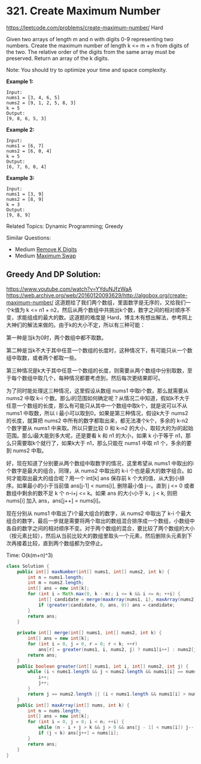 # 321. Create Maximum Number
<https://leetcode.com/problems/create-maximum-number/>
Hard

Given two arrays of length m and n with digits 0-9 representing two numbers. Create the maximum number of length k <= m + n from digits of the two. The relative order of the digits from the same array must be preserved. Return an array of the k digits.

Note: You should try to optimize your time and space complexity.

**Example 1:**

    Input:
    nums1 = [3, 4, 6, 5]
    nums2 = [9, 1, 2, 5, 8, 3]
    k = 5
    Output:
    [9, 8, 6, 5, 3]

**Example 2:**

    Input:
    nums1 = [6, 7]
    nums2 = [6, 0, 4]
    k = 5
    Output:
    [6, 7, 6, 0, 4]

**Example 3:**

    Input:
    nums1 = [3, 9]
    nums2 = [8, 9]
    k = 3
    Output:
    [9, 8, 9]

Related Topics: Dynamic Programming; Greedy

Similar Questions: 
* Medium [Remove K Digits](https://leetcode.com/problems/remove-k-digits/)
* Medium [Maximum Swap](https://leetcode.com/problems/maximum-swap/)

## Greedy And DP Solution:  

<https://www.youtube.com/watch?v=YYduNJfzWaA>
<https://web.archive.org/web/20160120093629/http://algobox.org/create-maximum-number/>
这道题给了我们两个数组，里面数字是无序的，又给我们一个k值为 k <= n1 + n2，然后从两个数组中共挑出k个数，数字之间的相对顺序不变，求能组成的最大的数。这道题的难度是 Hard，博主木有想出解法，参考网上大神们的解法来做的。由于k的大小不定，所以有三种可能：

第一种是当k为0时，两个数组中都不取数。

第二种是当k不大于其中任意一个数组的长度时，这种情况下，有可能只从一个数组中取数，或者两个都取一些。

第三种情况是k大于其中任意一个数组的长度，则需要从两个数组中分别取数，至于每个数组中取几个，每种情况都要考虑到，然后每次更结果即可。

为了同时能处理这三种情况，这里假设从数组 nums1 中取i个数，那么就需要从 nums2 中取 k-i 个数。那么i的范围如何确定呢？从情况二中知道，假如k不大于任意一个数组的长度，那么有可能只从其中一个数组中取k个，就是说可以不从 nums1 中取数，所以 i 最小可以取到0。如果是第三种情况，假设k大于 nums2 的长度，就算把 nums2 中所有的数字都取出来，都无法凑个k个，多余的 k-n2 个数字要从 nums1 中来取。所以只要比较 0 和 k-n2 的大小，取较大的为i的起始范围。那么i最大能到多大呢，还是要看 k 和 n1 的大小，如果 k 小于等于 n1，那么只需要取k个就行了，如果k大于 n1，那么只能在 nums1 中取 n1 个，多余的要到 nums2 中取。

好，现在知道了分别要从两个数组中取数字的情况，这里希望从 nums1 中取出的i个数字是最大的组合，同理，从 nums2 中取出的 k-i 个也是最大的数字组合。如何才能取出最大的组合呢？用一个 int[k] ans 保存前 k 个大的值，从大到小排序。如果最小的小于当前值 ans[j-1] < nums[i], 删除最小值 j--。直到 j <= 0 或者 数组中剩余的数不足 k 个 n-i+j <= k。如果 ans 的大小小于 k，j < k, 则把 nums[i] 加入 ans，ans[j++] = nums[i]。

现在分别从 nums1 中取出了i个最大组合的数字，从 nums2 中取出了 k-i 个最大组合的数字，最后一步就是需要将两个取出的数组混合排序成一个数组，小数组中各自的数字之间的相对顺序不变。对于两个数组的混合，要比较了两个数组的大小（按元素比较），然后从当前比较大的数组里取头一个元素，然后删除头元素到下次再接着比较，直到两个数组都为空停止。

Time:  O(k(m+n)^3)

```java
class Solution {
    public int[] maxNumber(int[] nums1, int[] nums2, int k) {
        int n = nums1.length;
        int m = nums2.length;
        int[] ans = new int[k];
        for (int i = Math.max(0, k - m); i <= k && i <= n; ++i) {
            int[] candidate = merge(maxArray(nums1, i), maxArray(nums2, k - i), k);
            if (greater(candidate, 0, ans, 0)) ans = candidate;
        }
        return ans;
    }
    
    private int[] merge(int[] nums1, int[] nums2, int k) {
        int[] ans = new int[k];
        for (int i = 0, j = 0, r = 0; r < k; ++r)
            ans[r] = greater(nums1, i, nums2, j) ? nums1[i++] : nums2[j++];
        return ans;
    }
    public boolean greater(int[] nums1, int i, int[] nums2, int j) {
        while (i < nums1.length && j < nums2.length && nums1[i] == nums2[j]) {
            i++;
            j++;
        }
        return j == nums2.length || (i < nums1.length && nums1[i] > nums2[j]);
    }
    public int[] maxArray(int[] nums, int k) {
        int n = nums.length;
        int[] ans = new int[k];
        for (int i = 0, j = 0; i < n; ++i) {
            while (n - i + j > k && j > 0 && ans[j - 1] < nums[i]) j--;
            if (j < k) ans[j++] = nums[i];
        }
        return ans;
    }
}
```